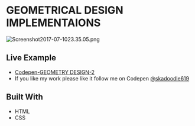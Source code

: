 # GEOMETRICAL DESIGN IMPLEMENTAIONS

![Screenshot2017-07-1023.35.05.png](http://i.imgrpost.com/imgr/2017/07/10/Screenshot2017-07-1023.35.05.png)

## Live Example

* [Codepen-GEOMETRY DESIGN-2](https://codepen.io/skadoodle619/pen/QgJbOW)
* If you like my work please like it follow me on Codepen [@skadoodle619](https://codepen.io/skadoodle619/)

## Built With

* HTML
* CSS
